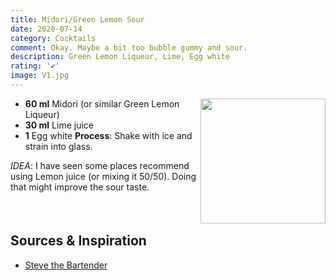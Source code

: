 ```yaml
---
title: Midori/Green Lemon Sour
date: 2020-07-14
category: Cocktails
comment: Okay. Maybe a bit too bubble gummy and sour.
description: Green Lemon Liqueur, Lime, Egg white
rating: '✔'
image: V1.jpg
---
```


<img src="V1.jpg" width="200px" height="200px" style="float: right;">

 - **60 ml** Midori (or similar Green Lemon Liqueur)
 - **30 ml** Lime juice
 - **1** Egg white
 **Process**: Shake with ice and strain into glass. 

*IDEA*: I have seen some places recommend using Lemon juice (or mixing it 50/50). Doing that might improve the sour taste.

<p style="clear: right; display: block;"></p>

 ## Sources & Inspiration
 
  - [Steve the Bartender](https://stevethebartender.com.au/best-midori-melon-sour-cocktail-recipe/)

[v1]: V1.jpg